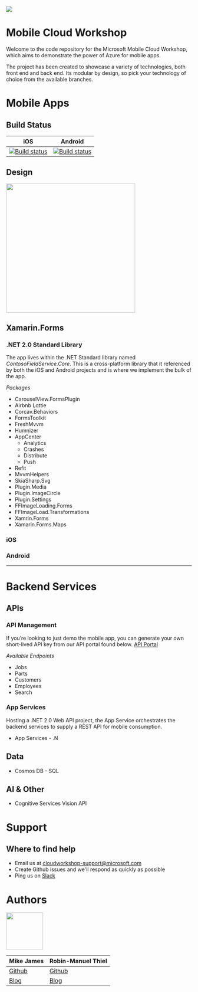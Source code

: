 
<img src="https://github.com/MikeCodesDotNet/Mobile-Cloud-Workshop/blob/walkthrough/Resources/WelcomeBanner.png?raw=true">


# Mobile Cloud Workshop

Welcome to the code repository for the Microsoft Mobile Cloud Workshop, which aims to demonstrate the power of Azure for mobile apps. 

The project has been created to showcase a variety of technologies, both front end and back end. Its modular by design, so pick your technology of choice from the available branches.  

# Mobile Apps

## Build Status
| iOS  | Android |
| ------------- | ------------- |
| [![Build status](https://build.appcenter.ms/v0.1/apps/364adcc6-160d-42c9-8bd4-f3b926584c38/branches/master/badge)](https://appcenter.ms)  | [![Build status](https://build.appcenter.ms/v0.1/apps/5865dd4d-0971-48b4-8755-598455ab8677/branches/master/badge)](https://appcenter.ms)  |




## Design
<img src="https://github.com/MikeCodesDotNet/Mobile-Cloud-Workshop/blob/master/Resources/Design/Design%20Board.png" height="350">



## Xamarin.Forms
### .NET 2.0 Standard Library
The app lives within the .NET Standard library named *ContosoFieldService.Core*. This is a cross-platform library that it referenced by both the iOS and Android projects and is where we implement the bulk of the app. 

*Packages*
* CarouselView.FormsPlugin
* Airbnb Lottie 
* Corcav.Behaviors
* FormsToolkit
* FreshMvvm
* Humnizer
* AppCenter
	* Analytics
	* Crashes
	* Distribute
	* Push
* Refit
* MvvmHelpers
* SkiaSharp.Svg
* Plugin.Media
* Plugin.ImageCircle
* Plugin.Settings
* FFImageLoading.Forms
* FFImageLoad.Transformations
* Xamrin.Forms
* Xamarin.Forms.Maps

### iOS


### Android



---
# Backend Services
## APIs
### API Management
If you’re looking to just demo the mobile app, you can generate your own short-lived API key from our API portal found below. 
[API Portal](https://contosomaintenance.portal.azure-api.net/)

*Available Endpoints*
* Jobs
* Parts
* Customers
* Employees
* Search

### App Services
Hosting a .NET 2.0 Web API project, the App Service orchestrates the backend services to supply a REST API for mobile consumption. 

* App Services - .N
## Data
* Cosmos DB - SQL

## AI & Other
* Cognitive Services Vision API

# Support
## Where to find help
* Email us at cloudworkshop-support@microsoft.com
* Create Github issues and we'll respond as quickly as possible 
* Ping us on [Slack](https://mobilecloudworkshop.slack.com)

# Authors
<img src="https://github.com/MikeCodesDotNet/Mobile-Cloud-Workshop/blob/walkthrough/Resources/authors.png?raw=true" height="100">

| Mike James  | Robin-Manuel Thiel |
| ----------- | ------------------ |
| [Github](https://github.com/MikeCodesDotNet) |   [Github](https://github.com/robinmanuelthiel)|
| [Blog](https://mikecodes.net) |   [Blog](https://pumpingco.de/) |


